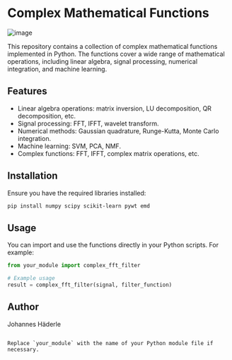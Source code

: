 
# Complex Mathematical Functions
![image](https://github.com/user-attachments/assets/dd58183c-5e46-46f3-b061-a5814256c1ac)

This repository contains a collection of complex mathematical functions implemented in Python. The functions cover a wide range of mathematical operations, including linear algebra, signal processing, numerical integration, and machine learning.

## Features

- Linear algebra operations: matrix inversion, LU decomposition, QR decomposition, etc.
- Signal processing: FFT, IFFT, wavelet transform.
- Numerical methods: Gaussian quadrature, Runge-Kutta, Monte Carlo integration.
- Machine learning: SVM, PCA, NMF.
- Complex functions: FFT, IFFT, complex matrix operations, etc.

## Installation

Ensure you have the required libraries installed:

```bash
pip install numpy scipy scikit-learn pywt emd
```

## Usage

You can import and use the functions directly in your Python scripts. For example:

```python
from your_module import complex_fft_filter

# Example usage
result = complex_fft_filter(signal, filter_function)
```

## Author

Johannes Häderle
```

Replace `your_module` with the name of your Python module file if necessary.
